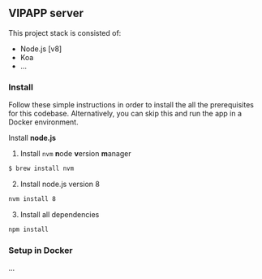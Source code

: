 ## VIPAPP server

This project stack is consisted of:
- Node.js [v8]
- Koa
- ...

### Install
Follow these simple instructions in order to install the all the prerequisites for this codebase. Alternatively, you can skip this and run the app in a Docker environment.

Install **node.js**
1. Install `nvm` **n**ode **v**ersion **m**anager
```sh
$ brew install nvm
```

2. Install node.js version 8
```sh
nvm install 8
```

3. Install all dependencies
```sh
npm install
```

### Setup in Docker
...